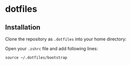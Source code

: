 # dotfiles
## Installation
Clone the repository as `.dotfiles` into your home directory:

Open your `.zshrc` file and add following lines:
```
source ~/.dotfiles/bootstrap
```
